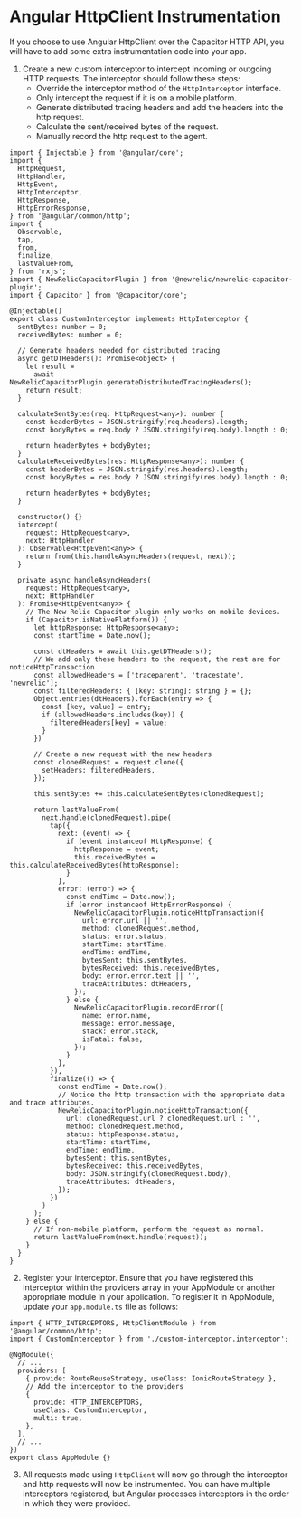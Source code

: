 # Angular HttpClient Instrumentation

If you choose to use Angular HttpClient over the Capacitor HTTP API, you will have to add some extra instrumentation code into your app.

1. Create a new custom interceptor to intercept incoming or outgoing HTTP requests. The interceptor should follow these steps:
   * Override the interceptor method of the `HttpInterceptor` interface.
   * Only intercept the request if it is on a mobile platform.
   * Generate distributed tracing headers and add the headers into the http request.
   * Calculate the sent/received bytes of the request.
   * Manually record the http request to the agent.
```
import { Injectable } from '@angular/core';
import {
  HttpRequest,
  HttpHandler,
  HttpEvent,
  HttpInterceptor,
  HttpResponse,
  HttpErrorResponse,
} from '@angular/common/http';
import {
  Observable,
  tap,
  from,
  finalize,
  lastValueFrom,
} from 'rxjs';
import { NewRelicCapacitorPlugin } from '@newrelic/newrelic-capacitor-plugin';
import { Capacitor } from '@capacitor/core';

@Injectable()
export class CustomInterceptor implements HttpInterceptor {
  sentBytes: number = 0;
  receivedBytes: number = 0;

  // Generate headers needed for distributed tracing
  async getDTHeaders(): Promise<object> {
    let result =
      await NewRelicCapacitorPlugin.generateDistributedTracingHeaders();
    return result;
  }

  calculateSentBytes(req: HttpRequest<any>): number {
    const headerBytes = JSON.stringify(req.headers).length;
    const bodyBytes = req.body ? JSON.stringify(req.body).length : 0;

    return headerBytes + bodyBytes;
  }
  calculateReceivedBytes(res: HttpResponse<any>): number {
    const headerBytes = JSON.stringify(res.headers).length;
    const bodyBytes = res.body ? JSON.stringify(res.body).length : 0;

    return headerBytes + bodyBytes;
  }

  constructor() {}
  intercept(
    request: HttpRequest<any>,
    next: HttpHandler
  ): Observable<HttpEvent<any>> {
    return from(this.handleAsyncHeaders(request, next));
  }

  private async handleAsyncHeaders(
    request: HttpRequest<any>,
    next: HttpHandler
  ): Promise<HttpEvent<any>> {
    // The New Relic Capacitor plugin only works on mobile devices.
    if (Capacitor.isNativePlatform()) {
      let httpResponse: HttpResponse<any>;
      const startTime = Date.now();

      const dtHeaders = await this.getDTHeaders();
      // We add only these headers to the request, the rest are for noticeHttpTransaction
      const allowedHeaders = ['traceparent', 'tracestate', 'newrelic'];
      const filteredHeaders: { [key: string]: string } = {};
      Object.entries(dtHeaders).forEach(entry => {
        const [key, value] = entry;
        if (allowedHeaders.includes(key)) {
          filteredHeaders[key] = value;
        }
      })

      // Create a new request with the new headers
      const clonedRequest = request.clone({
        setHeaders: filteredHeaders,
      });

      this.sentBytes += this.calculateSentBytes(clonedRequest);

      return lastValueFrom(
        next.handle(clonedRequest).pipe(
          tap({
            next: (event) => {
              if (event instanceof HttpResponse) {
                httpResponse = event;
                this.receivedBytes = this.calculateReceivedBytes(httpResponse);
              }
            },
            error: (error) => {
              const endTime = Date.now();
              if (error instanceof HttpErrorResponse) {
                NewRelicCapacitorPlugin.noticeHttpTransaction({
                  url: error.url || '',
                  method: clonedRequest.method,
                  status: error.status,
                  startTime: startTime,
                  endTime: endTime,
                  bytesSent: this.sentBytes,
                  bytesReceived: this.receivedBytes,
                  body: error.error.text || '',
                  traceAttributes: dtHeaders,
                });
              } else {
                NewRelicCapacitorPlugin.recordError({
                  name: error.name,
                  message: error.message,
                  stack: error.stack,
                  isFatal: false,
                });
              }
            },
          }),
          finalize(() => {
            const endTime = Date.now();
            // Notice the http transaction with the appropriate data and trace attributes.
            NewRelicCapacitorPlugin.noticeHttpTransaction({
              url: clonedRequest.url ? clonedRequest.url : '',
              method: clonedRequest.method,
              status: httpResponse.status,
              startTime: startTime,
              endTime: endTime,
              bytesSent: this.sentBytes,
              bytesReceived: this.receivedBytes,
              body: JSON.stringify(clonedRequest.body),
              traceAttributes: dtHeaders,
            });
          })
        )
      );
    } else {
      // If non-mobile platform, perform the request as normal. 
      return lastValueFrom(next.handle(request));
    }
  }
}
```

2. Register your interceptor. Ensure that you have registered this interceptor within the providers array in your AppModule or another appropriate module in your application. To register it in AppModule, update your `app.module.ts` file as follows:
```
import { HTTP_INTERCEPTORS, HttpClientModule } from '@angular/common/http';
import { CustomInterceptor } from './custom-interceptor.interceptor';

@NgModule({
  // ...
  providers: [
    { provide: RouteReuseStrategy, useClass: IonicRouteStrategy },
    // Add the interceptor to the providers
    {
      provide: HTTP_INTERCEPTORS,
      useClass: CustomInterceptor,
      multi: true,
    },
  ],
  // ...
})
export class AppModule {}
```

3. All requests made using `HttpClient` will now go through the interceptor and http requests will now be instrumented. You can have multiple interceptors registered, but Angular processes interceptors in the order in which they were provided. 